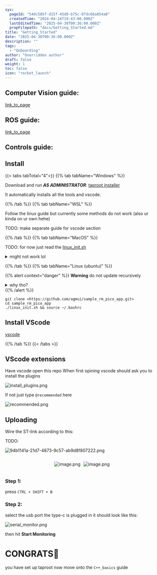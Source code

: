 ```yaml
---
sys:
  pageId: "54dc585f-d15f-45d0-b75c-8fdc66a854a8"
  createdTime: "2024-04-16T19:43:00.000Z"
  lastEditedTime: "2025-04-30T00:36:00.000Z"
  propFilepath: "docs/Getting_Started.md"
title: "Getting_Started"
date: "2025-04-30T00:36:00.000Z"
description: ""
tags:
  - "Onboarding"
author: "Overridden author"
draft: false
weight: 1
toc: false
icon: "rocket_launch"
---
```


## Computer Vision guide:

[link_to_page](86d45bc0-388b-4d26-8848-44f255f73d0e)

## ROS guide:

[link_to_page](3c76c1de-ec8f-46d6-8b0a-294005edc2d5)

## Controls guide:

## Install

{{< tabs tabTotal="4">}}
{{% tab tabName="Windows" %}}

Download and run _**AS ADMINISTRATOR**_: [taproot installer](https://github.com/Thornbots/TeachingFreshies/releases/tag/1.0)

It automatically installs all the tools and vscode.

{{% /tab %}}
{{% tab tabName="WSL" %}}

Follow the linux guide but currently some methods do not work (also ur kinda on ur own hehe)

TODO: make separate guide for vscode section

{{% /tab %}}
{{% tab tabName="MacOS" %}}

TODO: for now just read the [linux_init.sh](https://github.com/agmui/sample_rm_pico_app/blob/main/linux_init.sh)

<details>
<summary>might not work lol</summary>

`brew install libusb pkg-config`

Next install: [vscode](https://code.visualstudio.com/Download)

</details>

{{% /tab %}}
{{% tab tabName="Linux (ubuntu)" %}}

{{% alert context="danger" %}}
**Warning** do not update recursively
<details>
<summary>why tho?</summary>
There are some submodules that may go on for a while (like tinyusb) and I highly
recommend you don't need to get them.
If you want to see what submodules I update just look in `linux_init.sh`
</details>
{{% /alert %}}

```shell
git clone <https://github.com/agmui/sample_rm_pico_app.git>
cd sample_rm_pico_app
./linux_init.sh && source ~/.bashrc
```

## Install VScode

[vscode](https://code.visualstudio.com/Download)

{{% /tab %}}
{{< /tabs >}}

## VScode extensions

Have vscode open this repo
When first opining vscode should ask you to install the plugins

![install_plugins.png](https://prod-files-secure.s3.us-west-2.amazonaws.com/d518164a-d88e-44d1-a4ee-3adb3bd8bce0/89bd30f0-1825-4e77-867b-0a41ce370880/install_plugins.png?X-Amz-Algorithm=AWS4-HMAC-SHA256&X-Amz-Content-Sha256=UNSIGNED-PAYLOAD&X-Amz-Credential=ASIAZI2LB46632OTXMN5%2F20250514%2Fus-west-2%2Fs3%2Faws4_request&X-Amz-Date=20250514T150845Z&X-Amz-Expires=3600&X-Amz-Security-Token=IQoJb3JpZ2luX2VjEF8aCXVzLXdlc3QtMiJHMEUCIQDef2%2FxwpUOaRgYWknXNC5aTVVF2901C3RuZpHh2MXeBAIgalQdAqTQ37OmgXBiHzAj6cbdjSkqjymw7QsRjlFeMj8q%2FwMIGBAAGgw2Mzc0MjMxODM4MDUiDOtIodzrJGTI6g0yiCrcA0B1KnhnSvXChC46CD%2F8bHvSrr3weK06OdF8N%2BoSXB94FfKAxQuxus9d3sbuBDJy2wSYRwU8ev2nKeHb0oKm5LU%2BHeYSV6TiIyRt8yJ%2F3d1aMCk4PBHaH5gR%2Fz2xJJMNy%2F1jCHjpzwyyhS5XlpLUIU60ecI12h4UqwCLYk9AKd0sDE7iptTIw19QFbhSt4SIQuLf0ms5jsALFAfNi9o1O8qatfysndwZkZc9e2HFkpvXiv2vYwPaopWgUqA03c5croRU2J9kPnYgNrs%2FzypFrPuZSEEvzD0ER9yrAd7lsfFT4V5wwSJofPBwf92W8%2F0oYrLg0wD8UvFELg8iMW68aD48pLrTE2qec2LgOMDCmUXPAbLPxX30QubM3xTulwFamqXLEf0wBPAslijPUsGVC0iRG%2BD%2FDoDntnfdkwIr4KRJcj%2Bhe1gnPupXX8wi2ajoLyPYs4VQQJVyu9B%2BXIy2%2FzOTROIaaMw8%2Bkit7VWWXG1t5y8d3NYElVgdCA7wkN%2Fe1i7VrytFKv309KwHSHz1UQgUVakmxyg28Tn4RWCOOeyU1QEUdTc7BvX%2Fcud%2Fpz5ffzc3EPFetrRzqXgxfrK9V3foglNJVvwc7jbWtABoMss%2B2P1eWCzMwS6cSx8vMNTVksEGOqUBKTIentoE7CPwv3kjdYNqu%2BkuIRm9PUXMsjkxxSpn5H0YHeaVb1Zb3bRPDvtKwP4wM%2FV0Bi3lsydwpZ5mF94k42Gam284E6qOuZlwCnmfztEWdGJHCJEqsrcXtHEes1VRbzGKcrObUqTzLN5sjxcXg6Dh%2FPFBkZy1bJqc5RfhPV6IntukqMgEEBVnI05oR4iyb4Fp%2BYU%2BUEfMLqQhjs9yELfDqDlE&X-Amz-Signature=e3f819a82d2087dc37479e62b3f1c05e2a7ee80da60b2ce2653b16a56595f3cd&X-Amz-SignedHeaders=host&x-id=GetObject)

If not just type `@recommended` here  

![recommended.png](https://prod-files-secure.s3.us-west-2.amazonaws.com/d518164a-d88e-44d1-a4ee-3adb3bd8bce0/61e661e9-5d85-4dfc-be0d-8d2097a5e793/recommended.png?X-Amz-Algorithm=AWS4-HMAC-SHA256&X-Amz-Content-Sha256=UNSIGNED-PAYLOAD&X-Amz-Credential=ASIAZI2LB46632OTXMN5%2F20250514%2Fus-west-2%2Fs3%2Faws4_request&X-Amz-Date=20250514T150845Z&X-Amz-Expires=3600&X-Amz-Security-Token=IQoJb3JpZ2luX2VjEF8aCXVzLXdlc3QtMiJHMEUCIQDef2%2FxwpUOaRgYWknXNC5aTVVF2901C3RuZpHh2MXeBAIgalQdAqTQ37OmgXBiHzAj6cbdjSkqjymw7QsRjlFeMj8q%2FwMIGBAAGgw2Mzc0MjMxODM4MDUiDOtIodzrJGTI6g0yiCrcA0B1KnhnSvXChC46CD%2F8bHvSrr3weK06OdF8N%2BoSXB94FfKAxQuxus9d3sbuBDJy2wSYRwU8ev2nKeHb0oKm5LU%2BHeYSV6TiIyRt8yJ%2F3d1aMCk4PBHaH5gR%2Fz2xJJMNy%2F1jCHjpzwyyhS5XlpLUIU60ecI12h4UqwCLYk9AKd0sDE7iptTIw19QFbhSt4SIQuLf0ms5jsALFAfNi9o1O8qatfysndwZkZc9e2HFkpvXiv2vYwPaopWgUqA03c5croRU2J9kPnYgNrs%2FzypFrPuZSEEvzD0ER9yrAd7lsfFT4V5wwSJofPBwf92W8%2F0oYrLg0wD8UvFELg8iMW68aD48pLrTE2qec2LgOMDCmUXPAbLPxX30QubM3xTulwFamqXLEf0wBPAslijPUsGVC0iRG%2BD%2FDoDntnfdkwIr4KRJcj%2Bhe1gnPupXX8wi2ajoLyPYs4VQQJVyu9B%2BXIy2%2FzOTROIaaMw8%2Bkit7VWWXG1t5y8d3NYElVgdCA7wkN%2Fe1i7VrytFKv309KwHSHz1UQgUVakmxyg28Tn4RWCOOeyU1QEUdTc7BvX%2Fcud%2Fpz5ffzc3EPFetrRzqXgxfrK9V3foglNJVvwc7jbWtABoMss%2B2P1eWCzMwS6cSx8vMNTVksEGOqUBKTIentoE7CPwv3kjdYNqu%2BkuIRm9PUXMsjkxxSpn5H0YHeaVb1Zb3bRPDvtKwP4wM%2FV0Bi3lsydwpZ5mF94k42Gam284E6qOuZlwCnmfztEWdGJHCJEqsrcXtHEes1VRbzGKcrObUqTzLN5sjxcXg6Dh%2FPFBkZy1bJqc5RfhPV6IntukqMgEEBVnI05oR4iyb4Fp%2BYU%2BUEfMLqQhjs9yELfDqDlE&X-Amz-Signature=542df08ee0c34814f1870d85224ffbcfc28834cb8a43922e9c30cf9e6e7bdb68&X-Amz-SignedHeaders=host&x-id=GetObject)

## Uploading

Wire the ST-link according to this:

TODO:

![94b1141a-21d7-4873-9c57-ab9d8f807222.png](https://prod-files-secure.s3.us-west-2.amazonaws.com/d518164a-d88e-44d1-a4ee-3adb3bd8bce0/e5fad17d-ab82-4300-9f4c-505ab4b1202c/94b1141a-21d7-4873-9c57-ab9d8f807222.png?X-Amz-Algorithm=AWS4-HMAC-SHA256&X-Amz-Content-Sha256=UNSIGNED-PAYLOAD&X-Amz-Credential=ASIAZI2LB46632OTXMN5%2F20250514%2Fus-west-2%2Fs3%2Faws4_request&X-Amz-Date=20250514T150845Z&X-Amz-Expires=3600&X-Amz-Security-Token=IQoJb3JpZ2luX2VjEF8aCXVzLXdlc3QtMiJHMEUCIQDef2%2FxwpUOaRgYWknXNC5aTVVF2901C3RuZpHh2MXeBAIgalQdAqTQ37OmgXBiHzAj6cbdjSkqjymw7QsRjlFeMj8q%2FwMIGBAAGgw2Mzc0MjMxODM4MDUiDOtIodzrJGTI6g0yiCrcA0B1KnhnSvXChC46CD%2F8bHvSrr3weK06OdF8N%2BoSXB94FfKAxQuxus9d3sbuBDJy2wSYRwU8ev2nKeHb0oKm5LU%2BHeYSV6TiIyRt8yJ%2F3d1aMCk4PBHaH5gR%2Fz2xJJMNy%2F1jCHjpzwyyhS5XlpLUIU60ecI12h4UqwCLYk9AKd0sDE7iptTIw19QFbhSt4SIQuLf0ms5jsALFAfNi9o1O8qatfysndwZkZc9e2HFkpvXiv2vYwPaopWgUqA03c5croRU2J9kPnYgNrs%2FzypFrPuZSEEvzD0ER9yrAd7lsfFT4V5wwSJofPBwf92W8%2F0oYrLg0wD8UvFELg8iMW68aD48pLrTE2qec2LgOMDCmUXPAbLPxX30QubM3xTulwFamqXLEf0wBPAslijPUsGVC0iRG%2BD%2FDoDntnfdkwIr4KRJcj%2Bhe1gnPupXX8wi2ajoLyPYs4VQQJVyu9B%2BXIy2%2FzOTROIaaMw8%2Bkit7VWWXG1t5y8d3NYElVgdCA7wkN%2Fe1i7VrytFKv309KwHSHz1UQgUVakmxyg28Tn4RWCOOeyU1QEUdTc7BvX%2Fcud%2Fpz5ffzc3EPFetrRzqXgxfrK9V3foglNJVvwc7jbWtABoMss%2B2P1eWCzMwS6cSx8vMNTVksEGOqUBKTIentoE7CPwv3kjdYNqu%2BkuIRm9PUXMsjkxxSpn5H0YHeaVb1Zb3bRPDvtKwP4wM%2FV0Bi3lsydwpZ5mF94k42Gam284E6qOuZlwCnmfztEWdGJHCJEqsrcXtHEes1VRbzGKcrObUqTzLN5sjxcXg6Dh%2FPFBkZy1bJqc5RfhPV6IntukqMgEEBVnI05oR4iyb4Fp%2BYU%2BUEfMLqQhjs9yELfDqDlE&X-Amz-Signature=289d71b9f7306a01fa9c56dfccb92b08f4999db952829aabf6a889d3cc2f94f7&X-Amz-SignedHeaders=host&x-id=GetObject)

<div style="display: flex;flex-direction: row; column-gap:10px; max-width: 630px;justify-content: center;">
<div>

![image.png](https://prod-files-secure.s3.us-west-2.amazonaws.com/d518164a-d88e-44d1-a4ee-3adb3bd8bce0/210ecb78-1116-4d7b-b9b7-2292f66fa2c2/image.png?X-Amz-Algorithm=AWS4-HMAC-SHA256&X-Amz-Content-Sha256=UNSIGNED-PAYLOAD&X-Amz-Credential=ASIAZI2LB466YZJVVUKK%2F20250514%2Fus-west-2%2Fs3%2Faws4_request&X-Amz-Date=20250514T150849Z&X-Amz-Expires=3600&X-Amz-Security-Token=IQoJb3JpZ2luX2VjEF8aCXVzLXdlc3QtMiJGMEQCIE8QAjV7hAvXDi2kxQcO8JtrHcgeiobZTX8doHj%2BKiItAiAduPXT2hbx6nYV2qJpOyH6I%2FCPWF%2BX7TBFrGwq2Oyiair%2FAwgYEAAaDDYzNzQyMzE4MzgwNSIM4d6GZFUEswxsyjSpKtwDYAUj8%2Fkcay6NINRWWDOcfPPDxViKPMLDCxS8m1RoWRAiWKVp%2BXXARvzHmXUYdkzk6GTX9wGPqhXv8l0ENyP21DQNYtzhygULzbys5LGDBjqJK6aWHPfBKe%2FeztofcQW2JIqYsSmq1DQD6VHs4bsEPAPQnTA%2BMhNczDywms8BqhQGL1aV%2BUvBrOPMNofVMFBAnBtvHmcGHu6DvogAkDu95PHZ4F6c20jzmFgedM69l0XCkqlDfgcL3jHDZvhVPu7qeag6J7DSDuw5SWVALF480e3AwU8a%2BE6zpCXgvJzBqc8ICiHObP%2FifvY5wt6TbeRVYx1ylwcpG9hJ964HlOrZp13cisuW76YmXgIOIJ0olynzyVBtepT9U33Nc4Rd3m8IQSjdzFdF%2Bl7rvwjw4aTZDDI3qAyJkdS9%2Fz7olqgglCV1baTY04MYQXdeByU8EcZFYns1bILh%2BNk3Kx9emGTi8Y%2F1muwJ1WAngvXBgrtqzc8A9AHSzmeQu5lGXjTOHblj1%2FstjvgSZwwN24DLs7I9nGxlbZyqBjBdC4iKFl55x%2BbN74542k265GuYf4xw44HukUzlMDP8exBxsHUqpzkmf3FP4d%2B3ekrOJkYL5SsHKNG7why93MkDN8AOv7Uw0dWSwQY6pgEk5AVs3YBp1tkInZn6CgCru7EnEbgZ1gOEV6%2FFrGXLKVuIq1OlFfm5VwCcbNsOrfPp%2B8yv1PMV%2FDeErStAg4GQlvVDu7PIbcUPmJwHzZie6edKzRyycODA2MyjoCrPYwcPUmojCKRu1IpEzPNlI8kABLq3%2FttAB7Tuz5Hdnz1qv6kc8i9zbgf0fvIvTf4I9%2F%2BimlwnurzyZzDMeu9tNVe6o6k8zu%2Bp&X-Amz-Signature=2e6cbb100a239faf139a32db79411ecfdc0c1be5ac5cba849951bad2c326d724&X-Amz-SignedHeaders=host&x-id=GetObject)

</div>
<div>

![image.png](https://prod-files-secure.s3.us-west-2.amazonaws.com/d518164a-d88e-44d1-a4ee-3adb3bd8bce0/33a0fd0f-8ca6-4a86-8e09-26e95ded1fff/image.png?X-Amz-Algorithm=AWS4-HMAC-SHA256&X-Amz-Content-Sha256=UNSIGNED-PAYLOAD&X-Amz-Credential=ASIAZI2LB46627YD63R2%2F20250514%2Fus-west-2%2Fs3%2Faws4_request&X-Amz-Date=20250514T150850Z&X-Amz-Expires=3600&X-Amz-Security-Token=IQoJb3JpZ2luX2VjEF8aCXVzLXdlc3QtMiJHMEUCIDc4KokvrNS3n4lrvCYwPO4B%2BNXmntp0u4Wx9sJTjtFrAiEA8y3foydwmFnpkkXEPPbJJLL0BbNnSmtho0%2FVAca7Qncq%2FwMIGBAAGgw2Mzc0MjMxODM4MDUiDPzXVMNxNQqgzGI13CrcA%2BR6hdo7geI3ImdHNUP6an6q65ENNpimnNl060Oxra4sqiNE3Y%2ByoP4GjyBuSh3blBaDsVwfgxqh5rTLk%2FjBRBYEaCumPcIRW53mrse79lmGyWZtpQ%2FqwizisSb76nVjnAKJUyyGa8CtpibEw4Mhq41nKsT5UFB6CRG6ZBQ8uxByyBJZkFFSuKk7Jcmnr9DiFglKOoHI1B9v98kLVrxeJYaEMc%2Bqcd2y6FlJrXJ7FMENdXm%2BSPWR2tZiZyOQztq6Zj1rYPLeAY6bjLpyhb2etPs2wTFkq%2B6GJGMjCxJOPk%2BGnNDgzdJTbpgcZnAL%2FLWQcVHkkxhXH8ZaEbwFobb5BQtmcn12rT9ZRZ%2FGlCrZDd5AwRsK3IicvNgCxWec4eVR2rLLChfE6rMquyIy56nVL3Hj%2Bh1kRT7zxIf9OdUPlwvBf4Y8bbadmzlaa9YNQJ%2FsoQA717PjlizTaqYhYn11Krj9DZ4WccyNtTbCSfvPYvmOpbjaRKwDSVEQF0k6eugDbsXfSr6orUGYwKLbDtgaWCKz2gIpoOO6Rdevzq%2FCl7BhijUM0RTvbRBsmVtB7slsIuhgx4kh13QDoJ3VMmKSuOIDeAR57oYk%2BG%2BjU9AobmjGWW5OGPDnDU0j6UnnMPfVksEGOqUBEXorsSdBrG6xRh0iVLP%2FsnW%2F4PaTmTshISyEA%2BDFhYt53iDgbHO52g5WEVHVWYEd4sbp1rQGxkLb5yq0UIWkA2Zq1MLQo7P6T7sqK2StPxow5iT%2BcDSs%2FsgA6IuHdd8i%2BWSZRymJBqUajgT14%2Fo3aMnQaecX%2ByzEEO5GIgHElepTMzcyK1%2FRqIS%2FWi6jYj162TOQc%2FY86l01wRLlDP99hwk1gXdC&X-Amz-Signature=74ea818645b00859910a0adf7d751aeb4a8be648a7e429560e38f0e35c6159bb&X-Amz-SignedHeaders=host&x-id=GetObject)

</div>
</div>

### Step 1:

press `CTRL + SHIFT + B`

### Step 2:

select the usb port the type-c is plugged in it should look like this:

![serial_monitor.png](https://prod-files-secure.s3.us-west-2.amazonaws.com/d518164a-d88e-44d1-a4ee-3adb3bd8bce0/f03f4774-05d4-4393-b6a0-d5efb6d315ab/serial_monitor.png?X-Amz-Algorithm=AWS4-HMAC-SHA256&X-Amz-Content-Sha256=UNSIGNED-PAYLOAD&X-Amz-Credential=ASIAZI2LB46632OTXMN5%2F20250514%2Fus-west-2%2Fs3%2Faws4_request&X-Amz-Date=20250514T150845Z&X-Amz-Expires=3600&X-Amz-Security-Token=IQoJb3JpZ2luX2VjEF8aCXVzLXdlc3QtMiJHMEUCIQDef2%2FxwpUOaRgYWknXNC5aTVVF2901C3RuZpHh2MXeBAIgalQdAqTQ37OmgXBiHzAj6cbdjSkqjymw7QsRjlFeMj8q%2FwMIGBAAGgw2Mzc0MjMxODM4MDUiDOtIodzrJGTI6g0yiCrcA0B1KnhnSvXChC46CD%2F8bHvSrr3weK06OdF8N%2BoSXB94FfKAxQuxus9d3sbuBDJy2wSYRwU8ev2nKeHb0oKm5LU%2BHeYSV6TiIyRt8yJ%2F3d1aMCk4PBHaH5gR%2Fz2xJJMNy%2F1jCHjpzwyyhS5XlpLUIU60ecI12h4UqwCLYk9AKd0sDE7iptTIw19QFbhSt4SIQuLf0ms5jsALFAfNi9o1O8qatfysndwZkZc9e2HFkpvXiv2vYwPaopWgUqA03c5croRU2J9kPnYgNrs%2FzypFrPuZSEEvzD0ER9yrAd7lsfFT4V5wwSJofPBwf92W8%2F0oYrLg0wD8UvFELg8iMW68aD48pLrTE2qec2LgOMDCmUXPAbLPxX30QubM3xTulwFamqXLEf0wBPAslijPUsGVC0iRG%2BD%2FDoDntnfdkwIr4KRJcj%2Bhe1gnPupXX8wi2ajoLyPYs4VQQJVyu9B%2BXIy2%2FzOTROIaaMw8%2Bkit7VWWXG1t5y8d3NYElVgdCA7wkN%2Fe1i7VrytFKv309KwHSHz1UQgUVakmxyg28Tn4RWCOOeyU1QEUdTc7BvX%2Fcud%2Fpz5ffzc3EPFetrRzqXgxfrK9V3foglNJVvwc7jbWtABoMss%2B2P1eWCzMwS6cSx8vMNTVksEGOqUBKTIentoE7CPwv3kjdYNqu%2BkuIRm9PUXMsjkxxSpn5H0YHeaVb1Zb3bRPDvtKwP4wM%2FV0Bi3lsydwpZ5mF94k42Gam284E6qOuZlwCnmfztEWdGJHCJEqsrcXtHEes1VRbzGKcrObUqTzLN5sjxcXg6Dh%2FPFBkZy1bJqc5RfhPV6IntukqMgEEBVnI05oR4iyb4Fp%2BYU%2BUEfMLqQhjs9yELfDqDlE&X-Amz-Signature=d239840d26decbd98265aae32d8d11903418c5ed0bcbecfc59da5e7258283d2d&X-Amz-SignedHeaders=host&x-id=GetObject)

then hit **Start Monitoring**

# CONGRATS🎉

you have set up taproot now move onto the `C++_basics` guide
